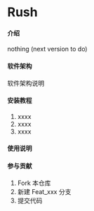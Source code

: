 # Rush

#### 介绍
nothing (next version to do)

#### 软件架构
软件架构说明


#### 安装教程

1.  xxxx
2.  xxxx
3.  xxxx

#### 使用说明


#### 参与贡献

1.  Fork 本仓库
2.  新建 Feat_xxx 分支
3.  提交代码